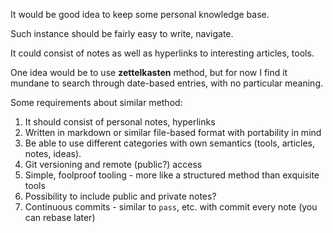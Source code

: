 It would be good idea to keep some personal knowledge base.

Such instance should be fairly easy to write, navigate.

It could consist of notes as well as hyperlinks to interesting articles,
tools.

One idea would be to use **zettelkasten** method, but for now I find it
mundane to search through date-based entries, with no particular
meaning.

Some requirements about similar method:

1. It should consist of personal notes, hyperlinks
1. Written in markdown or similar file-based format with portability in
mind
1. Be able to use different categories with own semantics (tools,
articles, notes, ideas).
1. Git versioning and remote (public?) access
1. Simple, foolproof tooling - more like a structured method than
   exquisite tools
1. Possibility to include public and private notes?
1. Continuous commits - similar to `pass`, etc. with commit every note 
   (you can rebase later)
